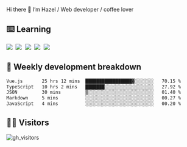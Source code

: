
Hi there 👋 I’m Hazel / Web developer / coffee lover

## ⌨️ Learning

<samp>
 <a href="https://github.com/vuejs/core"><img src="https://api.iconify.design/logos:vue.svg" /></a>
  <a href="https://github.com/vuejs/core"><img src="https://api.iconify.design/logos:react.svg" /></a>
  <a href="https://github.com/vitejs/vite"><img src="https://api.iconify.design/logos:vitejs.svg" /></a>
  <a href="https://github.com/microsoft/TypeScript"><img src="https://api.iconify.design/logos:typescript-icon.svg" /></a> 
  <a href="https://github.com/unocss/unocss"><img src="https://api.iconify.design/logos:unocss.svg" /></a>
  

</samp>


## 🦀 Weekly development breakdown

<!--START_SECTION:waka-->

```txt
Vue.js       25 hrs 12 mins  █████████████████▓░░░░░░░   70.15 %
TypeScript   10 hrs 2 mins   ███████░░░░░░░░░░░░░░░░░░   27.92 %
JSON         30 mins         ▒░░░░░░░░░░░░░░░░░░░░░░░░   01.40 %
Markdown     5 mins          ░░░░░░░░░░░░░░░░░░░░░░░░░   00.27 %
JavaScript   4 mins          ░░░░░░░░░░░░░░░░░░░░░░░░░   00.20 %
```

<!--END_SECTION:waka-->
## 👬🏻 Visitors

![gh_visitors](https://profile-counter.glitch.me/Hazel-Lin/count.svg)

